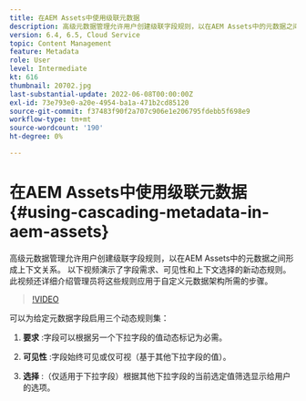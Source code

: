 ```yaml
---
title: 在AEM Assets中使用级联元数据
description: 高级元数据管理允许用户创建级联字段规则，以在AEM Assets中的元数据之间形成上下文关系。 以下视频演示了字段需求、可见性和上下文选择的新动态规则。 此视频还详细介绍管理员将这些规则应用于自定义元数据架构所需的步骤。
version: 6.4, 6.5, Cloud Service
topic: Content Management
feature: Metadata
role: User
level: Intermediate
kt: 616
thumbnail: 20702.jpg
last-substantial-update: 2022-06-08T00:00:00Z
exl-id: 73e793e0-a20e-4954-ba1a-471b2cd85120
source-git-commit: f37483f90f2a707c906e1e206795fdebb5f698e9
workflow-type: tm+mt
source-wordcount: '190'
ht-degree: 0%

---
```


# 在AEM Assets中使用级联元数据{#using-cascading-metadata-in-aem-assets}

高级元数据管理允许用户创建级联字段规则，以在AEM Assets中的元数据之间形成上下文关系。 以下视频演示了字段需求、可见性和上下文选择的新动态规则。 此视频还详细介绍管理员将这些规则应用于自定义元数据架构所需的步骤。

>[!VIDEO](https://video.tv.adobe.com/v/20702/?quality=12&learn=on)

可以为给定元数据字段启用三个动态规则集：

1. **要求** :字段可以根据另一个下拉字段的值动态标记为必需。

2. **可见性** :字段始终可见或仅可视（基于其他下拉字段的值）。

3. **选择** :（仅适用于下拉字段）根据其他下拉字段的当前选定值筛选显示给用户的选项。
